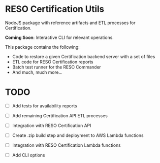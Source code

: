 # RESO Certification Utils
NodeJS package with reference artifacts and ETL processes for Certification.

**Coming Soon**: Interactive CLI for relevant operations.

This package contains the following:
* Code to restore a given Certification backend server with a set of files
* ETL code for RESO Certification reports
* Batch test runner for the RESO Commander
* And much, much more...


# TODO
- [ ] Add tests for availability reports
- [ ] Add remaining Certification API ETL processes
- [ ] Integration with RESO Certification API
- [ ] Create .zip build step and deployment to AWS Lambda functions
- [ ] Integration with RESO Certification Lambda functions
- [ ] Add CLI options


